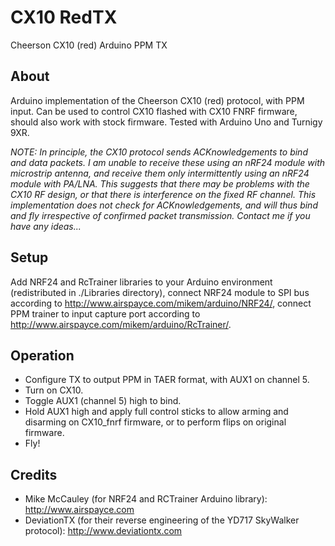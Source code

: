 # CX10 RedTX
Cheerson CX10 (red) Arduino PPM TX

## About
 
 Arduino implementation of the Cheerson CX10 (red) protocol, with PPM input. Can be used to control CX10 flashed with CX10 FNRF firmware, should also work with stock firmware. Tested with Arduino Uno and Turnigy 9XR.
 
 *NOTE: In principle, the CX10 protocol sends ACKnowledgements to bind and data packets. I am unable to receive these using an nRF24 module with microstrip antenna, and receive them only intermittently using an nRF24 module with PA/LNA. This suggests that there may be problems with the CX10 RF design, or that there is interference on the fixed RF channel. This implementation does not check for ACKnowledgements, and will thus bind and fly irrespective of confirmed packet transmission. Contact me if you have any ideas...*
 
## Setup
 
 Add NRF24 and RcTrainer libraries to your Arduino environment (redistributed in ./Libraries directory), connect NRF24 module to SPI bus according to http://www.airspayce.com/mikem/arduino/NRF24/, connect PPM trainer to input capture port according to http://www.airspayce.com/mikem/arduino/RcTrainer/.
 
## Operation
 
 + Configure TX to output PPM in TAER format, with AUX1 on channel 5.
 + Turn on CX10.
 + Toggle AUX1 (channel 5) high to bind.
 + Hold AUX1 high and apply full control sticks to allow arming and disarming on CX10_fnrf firmware, or to perform flips on original firmware.
 + Fly!
 
## Credits
 
 + Mike McCauley (for NRF24 and RCTrainer Arduino library): http://www.airspayce.com
 + DeviationTX (for their reverse engineering of the YD717 SkyWalker protocol): http://www.deviationtx.com

